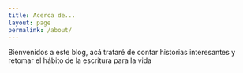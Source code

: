 ```yaml
---
title: Acerca de...
layout: page
permalink: /about/
---
```


Bienvenidos a este blog, acá trataré de contar historias interesantes y retomar el hábito de la escritura para la vida

